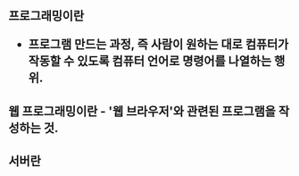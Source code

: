 <h2>프로그래밍이란

- 프로그램 만드는 과정, 즉 사람이 원하는 대로 컴퓨터가 작동할 수 있도록 컴퓨터 언어로 명령어를 나열하는 행위.

<h2>웹 프로그래밍이란
- '웹 브라우저'와 관련된 프로그램을 작성하는 것.

<h2> 서버란

